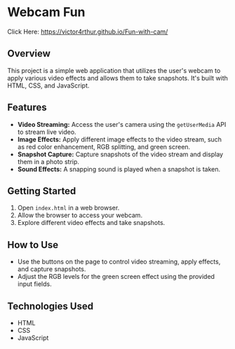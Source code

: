 # Webcam Fun
Click Here: https://victor4rthur.github.io/Fun-with-cam/

## Overview

This project is a simple web application that utilizes the user's webcam to apply various video effects and allows them to take snapshots. It's built with HTML, CSS, and JavaScript.

## Features

- **Video Streaming:** Access the user's camera using the `getUserMedia` API to stream live video.
- **Image Effects:** Apply different image effects to the video stream, such as red color enhancement, RGB splitting, and green screen.
- **Snapshot Capture:** Capture snapshots of the video stream and display them in a photo strip.
- **Sound Effects:** A snapping sound is played when a snapshot is taken.

## Getting Started

1. Open `index.html` in a web browser.
2. Allow the browser to access your webcam.
3. Explore different video effects and take snapshots.

## How to Use

- Use the buttons on the page to control video streaming, apply effects, and capture snapshots.
- Adjust the RGB levels for the green screen effect using the provided input fields.

## Technologies Used

- HTML
- CSS
- JavaScript
